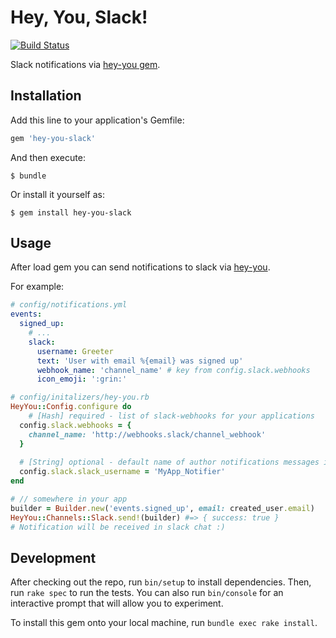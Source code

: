 # Hey, You, Slack!
[![Build Status](https://travis-ci.com/QNester/hey-you-slack.svg?branch=master)](https://travis-ci.com/QNester/hey-you#)

Slack notifications via [hey-you gem](https://github.com/QNester/hey-you).

## Installation

Add this line to your application's Gemfile:

```ruby
gem 'hey-you-slack'
```

And then execute:

    $ bundle

Or install it yourself as:

    $ gem install hey-you-slack

## Usage

After load gem you can send notifications to slack via [hey-you](https://github.com/QNester/hey-you).

For example:
```yaml
# config/notifications.yml
events:
  signed_up:
    # ...
    slack:
      username: Greeter
      text: 'User with email %{email} was signed up'
      webhook_name: 'channel_name' # key from config.slack.webhooks
      icon_emoji: ':grin:'
```

```ruby
# config/initalizers/hey-you.rb
HeyYou::Config.configure do 
	# [Hash] required - list of slack-webhooks for your applications 
  config.slack.webhooks = {
    channel_name: 'http://webhooks.slack/channel_webhook'
  } 
	
  # [String] optional - default name of author notifications messages in slack chats. 
  config.slack.slack_username = 'MyApp_Notifier'
end
```

```ruby
# // somewhere in your app 
builder = Builder.new('events.signed_up', email: created_user.email) 
HeyYou::Channels::Slack.send!(builder) #=> { success: true }
# Notification will be received in slack chat :)
```

## Development

After checking out the repo, run `bin/setup` to install dependencies. Then, run `rake spec` to run the tests. You can also run `bin/console` for an interactive prompt that will allow you to experiment.

To install this gem onto your local machine, run `bundle exec rake install`. 
